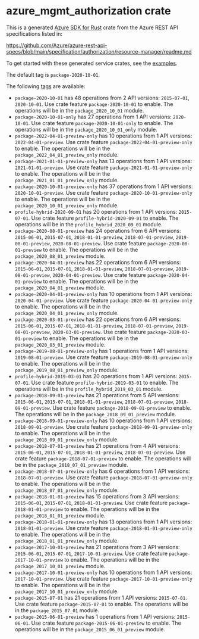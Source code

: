 # azure_mgmt_authorization crate

This is a generated [Azure SDK for Rust](https://github.com/Azure/azure-sdk-for-rust) crate from the Azure REST API specifications listed in:

https://github.com/Azure/azure-rest-api-specs/blob/main/specification/authorization/resource-manager/readme.md

To get started with these generated service crates, see the [examples](https://github.com/Azure/azure-sdk-for-rust/blob/main/services/README.md#examples).

The default tag is `package-2020-10-01`.

The following [tags](https://github.com/Azure/azure-sdk-for-rust/blob/main/services/tags.md) are available:

- `package-2020-10-01` has 48 operations from 2 API versions: `2015-07-01`, `2020-10-01`. Use crate feature `package-2020-10-01` to enable. The operations will be in the `package_2020_10_01` module.
- `package-2020-10-01-only` has 27 operations from 1 API versions: `2020-10-01`. Use crate feature `package-2020-10-01-only` to enable. The operations will be in the `package_2020_10_01_only` module.
- `package-2022-04-01-preview-only` has 10 operations from 1 API versions: `2022-04-01-preview`. Use crate feature `package-2022-04-01-preview-only` to enable. The operations will be in the `package_2022_04_01_preview_only` module.
- `package-2021-01-01-preview-only` has 13 operations from 1 API versions: `2021-01-01-preview`. Use crate feature `package-2021-01-01-preview-only` to enable. The operations will be in the `package_2021_01_01_preview_only` module.
- `package-2020-10-01-preview-only` has 37 operations from 1 API versions: `2020-10-01-preview`. Use crate feature `package-2020-10-01-preview-only` to enable. The operations will be in the `package_2020_10_01_preview_only` module.
- `profile-hybrid-2020-09-01` has 20 operations from 1 API versions: `2015-07-01`. Use crate feature `profile-hybrid-2020-09-01` to enable. The operations will be in the `profile_hybrid_2020_09_01` module.
- `package-2020-08-01-preview` has 24 operations from 6 API versions: `2015-06-01`, `2015-07-01`, `2018-01-01-preview`, `2018-07-01-preview`, `2019-08-01-preview`, `2020-08-01-preview`. Use crate feature `package-2020-08-01-preview` to enable. The operations will be in the `package_2020_08_01_preview` module.
- `package-2020-04-01-preview` has 22 operations from 6 API versions: `2015-06-01`, `2015-07-01`, `2018-01-01-preview`, `2018-07-01-preview`, `2019-08-01-preview`, `2020-04-01-preview`. Use crate feature `package-2020-04-01-preview` to enable. The operations will be in the `package_2020_04_01_preview` module.
- `package-2020-04-01-preview-only` has 10 operations from 1 API versions: `2020-04-01-preview`. Use crate feature `package-2020-04-01-preview-only` to enable. The operations will be in the `package_2020_04_01_preview_only` module.
- `package-2020-03-01-preview` has 22 operations from 6 API versions: `2015-06-01`, `2015-07-01`, `2018-01-01-preview`, `2018-07-01-preview`, `2019-08-01-preview`, `2020-03-01-preview`. Use crate feature `package-2020-03-01-preview` to enable. The operations will be in the `package_2020_03_01_preview` module.
- `package-2019-08-01-preview-only` has 1 operations from 1 API versions: `2019-08-01-preview`. Use crate feature `package-2019-08-01-preview-only` to enable. The operations will be in the `package_2019_08_01_preview_only` module.
- `profile-hybrid-2019-03-01` has 20 operations from 1 API versions: `2015-07-01`. Use crate feature `profile-hybrid-2019-03-01` to enable. The operations will be in the `profile_hybrid_2019_03_01` module.
- `package-2018-09-01-preview` has 21 operations from 5 API versions: `2015-06-01`, `2015-07-01`, `2018-01-01-preview`, `2018-07-01-preview`, `2018-09-01-preview`. Use crate feature `package-2018-09-01-preview` to enable. The operations will be in the `package_2018_09_01_preview` module.
- `package-2018-09-01-preview-only` has 10 operations from 1 API versions: `2018-09-01-preview`. Use crate feature `package-2018-09-01-preview-only` to enable. The operations will be in the `package_2018_09_01_preview_only` module.
- `package-2018-07-01-preview` has 21 operations from 4 API versions: `2015-06-01`, `2015-07-01`, `2018-01-01-preview`, `2018-07-01-preview`. Use crate feature `package-2018-07-01-preview` to enable. The operations will be in the `package_2018_07_01_preview` module.
- `package-2018-07-01-preview-only` has 6 operations from 1 API versions: `2018-07-01-preview`. Use crate feature `package-2018-07-01-preview-only` to enable. The operations will be in the `package_2018_07_01_preview_only` module.
- `package-2018-01-01-preview` has 15 operations from 3 API versions: `2015-06-01`, `2015-07-01`, `2018-01-01-preview`. Use crate feature `package-2018-01-01-preview` to enable. The operations will be in the `package_2018_01_01_preview` module.
- `package-2018-01-01-preview-only` has 13 operations from 1 API versions: `2018-01-01-preview`. Use crate feature `package-2018-01-01-preview-only` to enable. The operations will be in the `package_2018_01_01_preview_only` module.
- `package-2017-10-01-preview` has 21 operations from 3 API versions: `2015-06-01`, `2015-07-01`, `2017-10-01-preview`. Use crate feature `package-2017-10-01-preview` to enable. The operations will be in the `package_2017_10_01_preview` module.
- `package-2017-10-01-preview-only` has 10 operations from 1 API versions: `2017-10-01-preview`. Use crate feature `package-2017-10-01-preview-only` to enable. The operations will be in the `package_2017_10_01_preview_only` module.
- `package-2015-07-01` has 21 operations from 1 API versions: `2015-07-01`. Use crate feature `package-2015-07-01` to enable. The operations will be in the `package_2015_07_01` module.
- `package-2015-06-01-preview` has 1 operations from 1 API versions: `2015-06-01`. Use crate feature `package-2015-06-01-preview` to enable. The operations will be in the `package_2015_06_01_preview` module.